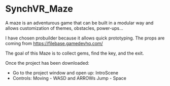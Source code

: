 # SynchVR_Maze

A maze is an adventurous game that can be built in a modular way and allows customization of themes, obstacles, power-ups...

I have chosen probuilder because it allows quick prototyping. The props are coming from https://filebase.gamedevhq.com/

The goal of this Maze is to collect gems, find the key, and the exit.

Once the project has been downloaded:

- Go to the project window and open up: IntroScene
- Controls:
Moving - WASD and ARROWs 
Jump - Space
